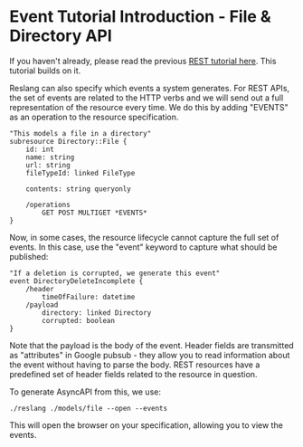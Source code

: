 # Event Tutorial Introduction - File & Directory API

If you haven't already, please read the previous [REST tutorial here](./intro.md). This tutorial builds on it.

Reslang can also specify which events a system generates. For REST APIs, the set of events are related to the HTTP verbs and we will send out a full representation of the resource every time. We do this by adding "EVENTS" as an operation to the resource specification.

    "This models a file in a directory"
    subresource Directory::File {
        id: int
        name: string
        url: string
        fileTypeId: linked FileType

        contents: string queryonly

        /operations
            GET POST MULTIGET *EVENTS*
    }

Now, in some cases, the resource lifecycle cannot capture the full set of events. In this case, use the "event" keyword to capture what should be published:

    "If a deletion is corrupted, we generate this event"
    event DirectoryDeleteIncomplete {
        /header
    	    timeOfFailure: datetime
        /payload
    	    directory: linked Directory
    	    corrupted: boolean
    }

Note that the payload is the body of the event. Header fields are transmitted as "attributes" in Google pubsub - they allow you to read information about the event without having to parse the body. REST resources have a predefined set of header fields related to the resource in question.

To generate AsyncAPI from this, we use:

    ./reslang ./models/file --open --events

This will open the browser on your specification, allowing you to view the events.
